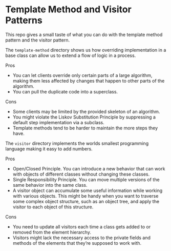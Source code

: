 # Template Method and Visitor Patterns

This repo gives a small taste of what you can do with the template method pattern and the visitor pattern.

The `template-method` directory shows us how overriding implementation in a base class can allow us to extend a flow of logic in a process.

Pros

- You can let clients override only certain parts of a large algorithm, making them less affected by changes that happen to other parts of the algorithm.
- You can pull the duplicate code into a superclass.

Cons

- Some clients may be limited by the provided skeleton of an algorithm.
- You might violate the Liskov Substitution Principle by suppressing a default step implementation via a subclass.
- Template methods tend to be harder to maintain the more steps they have.

The `visitor` directory implements the worlds smallest programming language making it easy to add numbers.

Pros

- Open/Closed Principle. You can introduce a new behavior that can work with objects of different classes without changing these classes.
- Single Responsibility Principle. You can move multiple versions of the same behavior into the same class.
- A visitor object can accumulate some useful information while working with various objects. This might be handy when you want to traverse some complex object structure, such as an object tree, and apply the visitor to each object of this structure.

Cons

- You need to update all visitors each time a class gets added to or removed from the element hierarchy.
- Visitors might lack the necessary access to the private fields and methods of the elements that they’re supposed to work with.
